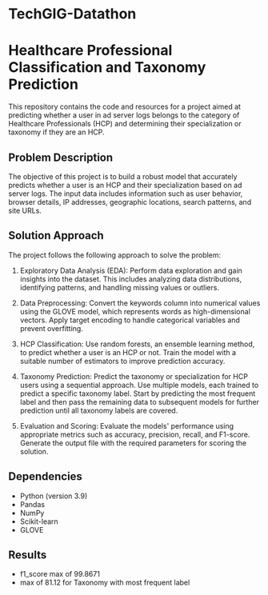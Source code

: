 # TechGIG-Datathon
# Healthcare Professional Classification and Taxonomy Prediction

This repository contains the code and resources for a project aimed at predicting whether a user in ad server logs belongs to the category of Healthcare Professionals (HCP) and determining their specialization or taxonomy if they are an HCP.

## Problem Description

The objective of this project is to build a robust model that accurately predicts whether a user is an HCP and their specialization based on ad server logs. The input data includes information such as user behavior, browser details, IP addresses, geographic locations, search patterns, and site URLs.

## Solution Approach

The project follows the following approach to solve the problem:

1. Exploratory Data Analysis (EDA): Perform data exploration and gain insights into the dataset. This includes analyzing data distributions, identifying patterns, and handling missing values or outliers.

2. Data Preprocessing: Convert the keywords column into numerical values using the GLOVE model, which represents words as high-dimensional vectors. Apply target encoding to handle categorical variables and prevent overfitting.

3. HCP Classification: Use random forests, an ensemble learning method, to predict whether a user is an HCP or not. Train the model with a suitable number of estimators to improve prediction accuracy.

4. Taxonomy Prediction: Predict the taxonomy or specialization for HCP users using a sequential approach. Use multiple models, each trained to predict a specific taxonomy label. Start by predicting the most frequent label and then pass the remaining data to subsequent models for further prediction until all taxonomy labels are covered.

5. Evaluation and Scoring: Evaluate the models' performance using appropriate metrics such as accuracy, precision, recall, and F1-score. Generate the output file with the required parameters for scoring the solution.



## Dependencies

- Python (version 3.9)
- Pandas 
- NumPy 
- Scikit-learn 
- GLOVE 


## Results

- f1_score max of 99.8671
- max of 81.12 for Taxonomy with most frequent label


